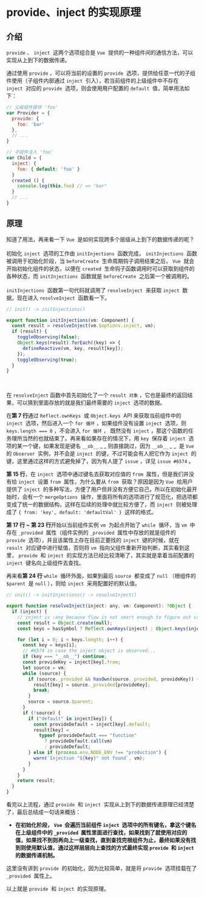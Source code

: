 # provide、inject 的实现原理

<a name="FSLkp"></a>

## 介绍

`provide` 、 `inject`  这两个选项组合是 `Vue`  提供的一种组件间的通信方法，可以实现从上到下的数据传递。

通过使用 `provide` ，可以将当前的设置的 `provide`  选项，提供给任意一代的子组件使用（子组件内部通过 `inject`  引入），若当前组件的上级组件中不存在 `inject`  对应的 `provide`  选项，则会使用用户配置的 `default`  值，简单用法如下：

```javascript
// 父级组件提供 'foo'
var Provider = {
  provide: {
    foo: 'bar'
  },
  // ...
}

// 子组件注入 'foo'
var Child = {
  inject: {
    foo: { default: 'foo' }
  }
  created () {
    console.log(this.foo) // => "bar"
  }
  // ...
}
```

<a name="eadQ2"></a>

## 原理

知道了用法，再来看一下 `Vue`  是如何实现跨多个层级从上到下的数据传递的呢？<br />
<br />初始化 `inject`  选项的工作由 `initInjections`  函数完成， `initInjections`  函数被调用于初始化阶段，当 `beforeCreate`  生命周期钩子调用结束之后， `Vue`  就会开始初始化组件的状态，以便在 `created`  生命钩子函数调用时可以获取到组件的各种状态，而 `initInjections`  函数就是 `beforeCreate`  之后第一个被调用的。<br />
<br />`initInjections`  函数第一句代码就调用了 `resolveInject`  来获取 `inject`  数据，现在进入 `resolveInject`  函数看一下。

```javascript
// init() -> initInjections()

export function initInjections(vm: Component) {
  const result = resolveInject(vm.$options.inject, vm);
  if (result) {
    toggleObserving(false);
    Object.keys(result).forEach((key) => {
      defineReactive(vm, key, result[key]);
    });
    toggleObserving(true);
  }
}
```

<br />

在 `resolveInject` 函数中首先初始化了一个 `result 对象` ，它也是最终的返回结果，可以猜到里面存放的就是我们最终需要的 `inject`  选项的数据。

在**第 7 行**通过 `Reflect.ownKeys`  或 `Object.keys`  API 来获取当前组件中的 `inject`  选项，然后进入一个 `for 循环` ，如果组件没有设置 `inject`  选项，则 `keys.length === 0` ，不会进入 `for 循环` ， 既然没有 `inject` ，那这个函数的任务理所当然的也就结束了。再来看如果存在的情况下，用 `key`  保存着 `inject`  选项的某一个键，如果发现是键名 `__ob__` \_ _ 则直接跳过，因为 `__ob__` _ \_  是 `Vue`  的 `Observer`  实例，并不会是 `inject`  的键，不过可能会有人把它作为 `inject`  的键，这里通过这样的方式避免掉了，因为有人提了 `issue` ，详见 `issue #6574` 。

**第 15 行**，在 `inject`  选项中通过键名去获取对应值的 `from`  属性，但是我们并没有给 `inject`  设置 `from`  属性，为什么要从 `from`  获取？原因是因为 `Vue`  给用户提供了 `inject`  的多种写法，方便了用户但并没有方便它自己，所以在初始化最开始时，会有一个 `mergeOptions`  操作，里面将所有的选项进行了规范化，把选项都变成了统一的数据结构，这样在后续的处理中就比较方便了，而 `inject`  则被处理成了 `{ from: 'key', default: 'defaultVal' }`  这样的格式。

**第 17 行 ~ 第 23 行**开始以当前组件实例 `vm`  为起点开始了 `while`  循环，当 `vm`  中存在 `_provided`  属性（组件实例的 `_provided`  属性中存放的就是组件的 `provide`  选项），并且该属性上存在目前正要找的 `inject`  键的时候，就在 `result`  对应键中进行赋值，否则将 `vm`  指向父组件重新开始判断，其实看到这里， `provide`  和 `inject`  的实现方法已经比较清晰了，其实就是拿着当前配置的 `inject`  键名向上级组件去查找。

再来看**第 24 行** `while`  循环外面，如果到最后 `source`  都变成了 `null` （根组件的 `$parent`  是 `null` ），则给 `inject`  采用配置好的默认值。

```javascript
// init() -> initInjections() -> resolveInject()

export function resolveInject(inject: any, vm: Component): ?Object {
  if (inject) {
    // inject is :any because flow is not smart enough to figure out cached
    const result = Object.create(null);
    const keys = hasSymbol ? Reflect.ownKeys(inject) : Object.keys(inject);

    for (let i = 0; i < keys.length; i++) {
      const key = keys[i];
      // #6574 in case the inject object is observed...
      if (key === "__ob__") continue;
      const provideKey = inject[key].from;
      let source = vm;
      while (source) {
        if (source._provided && hasOwn(source._provided, provideKey)) {
          result[key] = source._provided[provideKey];
          break;
        }
        source = source.$parent;
      }
      if (!source) {
        if ("default" in inject[key]) {
          const provideDefault = inject[key].default;
          result[key] =
            typeof provideDefault === "function"
              ? provideDefault.call(vm)
              : provideDefault;
        } else if (process.env.NODE_ENV !== "production") {
          warn(`Injection "${key}" not found`, vm);
        }
      }
    }
    return result;
  }
}
```

看完以上流程，通过 `provide`  和 `inject`  实现从上到下的数据传递原理已经清楚了，最后总结成一句话来概括：

- **在初始化阶段， `Vue`  会遍历当前组件 `inject`  选项中的所有键名，拿这个键名在上级组件中的 `_provided`  属性里面进行查找，如果找到了就使用对应的值，如果找不到则再向上一级查找，直到查找完根组件为止，最终如果没有找到则使用默认值，通过这样层层向上查找的方式最终实现 `provide`  和 `inject`  的数据传递机制。**

这里没有讲到 `provide`  的初始化，因为比较简单，就是将 `provide`  选项挂载在了 `_provided`  属性上。

以上就是 `provide`  和 `inject`  的实现原理。

